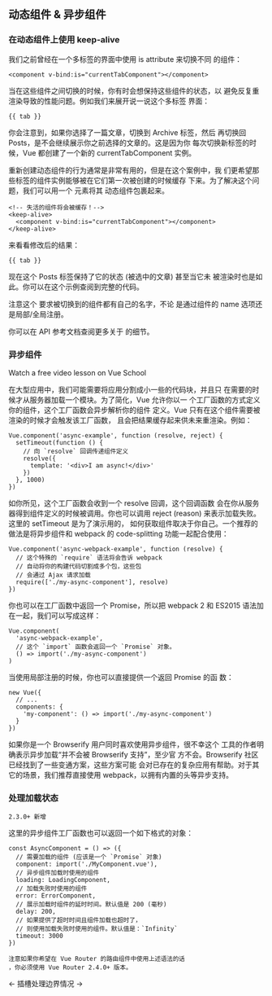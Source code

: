 ## 动态组件 & 异步组件

### 在动态组件上使用 keep-alive

我们之前曾经在一个多标签的界面中使用 is attribute 来切换不同
的组件：
```
<component v-bind:is="currentTabComponent"></component>
```

当在这些组件之间切换的时候，你有时会想保持这些组件的状态，以
避免反复重渲染导致的性能问题。例如我们来展开说一说这个多标签
界面：

```
{{ tab }}
```

你会注意到，如果你选择了一篇文章，切换到 Archive 标签，然后
再切换回 Posts，是不会继续展示你之前选择的文章的。这是因为你
每次切换新标签的时候，Vue 都创建了一个新的
currentTabComponent 实例。

重新创建动态组件的行为通常是非常有用的，但是在这个案例中，我
们更希望那些标签的组件实例能够被在它们第一次被创建的时候缓存
下来。为了解决这个问题，我们可以用一个 <keep-alive> 元素将其
动态组件包裹起来。

```
<!-- 失活的组件将会被缓存！-->
<keep-alive>
  <component v-bind:is="currentTabComponent"></component>
</keep-alive>
```

来看看修改后的结果：

```
{{ tab }}
```

现在这个 Posts 标签保持了它的状态 (被选中的文章) 甚至当它未
被渲染时也是如此。你可以在这个示例查阅到完整的代码。

注意这个 <keep-alive> 要求被切换到的组件都有自己的名字，不论
是通过组件的 name 选项还是局部/全局注册。

你可以在 API 参考文档查阅更多关于 <keep-alive> 的细节。

### 异步组件

Watch a free video lesson on Vue School

在大型应用中，我们可能需要将应用分割成小一些的代码块，并且只
在需要的时候才从服务器加载一个模块。为了简化，Vue 允许你以一
个工厂函数的方式定义你的组件，这个工厂函数会异步解析你的组件
定义。Vue 只有在这个组件需要被渲染的时候才会触发该工厂函数，
且会把结果缓存起来供未来重渲染。例如：

```
Vue.component('async-example', function (resolve, reject) {
  setTimeout(function () {
    // 向 `resolve` 回调传递组件定义
    resolve({
      template: '<div>I am async!</div>'
    })
  }, 1000)
})
```

如你所见，这个工厂函数会收到一个 resolve 回调，这个回调函数
会在你从服务器得到组件定义的时候被调用。你也可以调用 reject
(reason) 来表示加载失败。这里的 setTimeout 是为了演示用的，
如何获取组件取决于你自己。一个推荐的做法是将异步组件和
webpack 的 code-splitting 功能一起配合使用：

```
Vue.component('async-webpack-example', function (resolve) {
  // 这个特殊的 `require` 语法将会告诉 webpack
  // 自动将你的构建代码切割成多个包，这些包
  // 会通过 Ajax 请求加载
  require(['./my-async-component'], resolve)
})
```

你也可以在工厂函数中返回一个 Promise，所以把 webpack 2 和
ES2015 语法加在一起，我们可以写成这样：

```
Vue.component(
  'async-webpack-example',
  // 这个 `import` 函数会返回一个 `Promise` 对象。
  () => import('./my-async-component')
)
```

当使用局部注册的时候，你也可以直接提供一个返回 Promise 的函
数：

```
new Vue({
  // ...
  components: {
    'my-component': () => import('./my-async-component')
  }
})
```

如果你是一个 Browserify 用户同时喜欢使用异步组件，很不幸这个
工具的作者明确表示异步加载“并不会被 Browserify 支持”，至少官
方不会。Browserify 社区已经找到了一些变通方案，这些方案可能
会对已存在的复杂应用有帮助。对于其它的场景，我们推荐直接使用
webpack，以拥有内置的头等异步支持。

### 处理加载状态

    2.3.0+ 新增

这里的异步组件工厂函数也可以返回一个如下格式的对象：

```
const AsyncComponent = () => ({
  // 需要加载的组件 (应该是一个 `Promise` 对象)
  component: import('./MyComponent.vue'),
  // 异步组件加载时使用的组件
  loading: LoadingComponent,
  // 加载失败时使用的组件
  error: ErrorComponent,
  // 展示加载时组件的延时时间。默认值是 200 (毫秒)
  delay: 200,
  // 如果提供了超时时间且组件加载也超时了，
  // 则使用加载失败时使用的组件。默认值是：`Infinity`
  timeout: 3000
})
```

    注意如果你希望在 Vue Router 的路由组件中使用上述语法的话
    ，你必须使用 Vue Router 2.4.0+ 版本。

← 插槽处理边界情况 →
